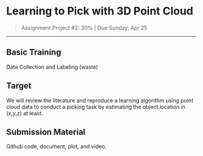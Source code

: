 # Learning to Pick with 3D Point Cloud
> Assignment Project #2: 30% | Due Sunday, Apr 25

------

## Basic Training
Data Collection and Labeling (waste)

## Target
We will review the literature and reproduce a learning algorithm using point cloud data to conduct a picking task by estimating the object location in (x,y,z) at least.

## Submission Material
Github code, document, plot, and video.

